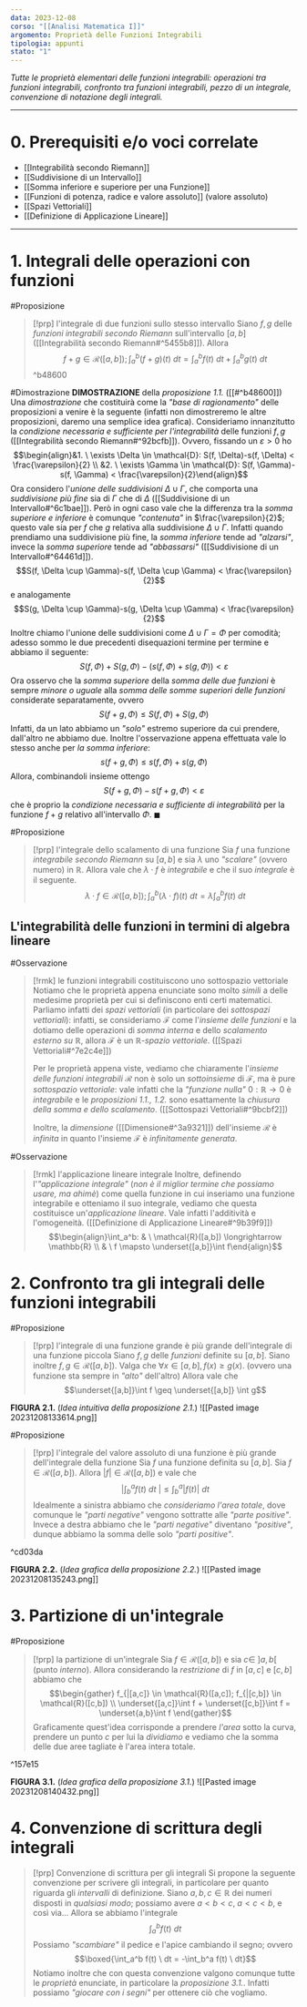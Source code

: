 ```yaml
---
data: 2023-12-08
corso: "[[Analisi Matematica I]]"
argomento: Proprietà delle Funzioni Integrabili
tipologia: appunti
stato: "1"
---
```

*Tutte le proprietà elementari delle funzioni integrabili: operazioni tra funzioni integrabili, confronto tra funzioni integrabili, pezzo di un integrale, convenzione di notazione degli integrali.*
- - -
# 0. Prerequisiti e/o voci correlate
- [[Integrabilità secondo Riemann]]
- [[Suddivisione di un Intervallo]]
- [[Somma inferiore e superiore per una Funzione]]
- [[Funzioni di potenza, radice e valore assoluto]] (valore assoluto)
- [[Spazi Vettoriali]]
- [[Definizione di Applicazione Lineare]]
- - -
# 1. Integrali delle operazioni con funzioni
#Proposizione 
> [!prp] l'integrale di due funzioni sullo stesso intervallo
> Siano $f, g$ delle *funzioni integrabili secondo Riemann* sull'intervallo $[a, b]$ ([[Integrabilità secondo Riemann#^5455b8]]). Allora
> $$f+g \in \mathcal{R}([a,b]); \int_a^b (f+g)(t) \ dt = \int_a^b f(t) \ dt + \int_a^b g(t) \ dt$$
^b48600

#Dimostrazione 
**DIMOSTRAZIONE** della *proposizione 1.1.* ([[#^b48600]])
Una *dimostrazione* che costituirà come la *"base di ragionamento"* delle proposizioni a venire è la seguente (infatti non dimostreremo le altre proposizioni, daremo una semplice idea grafica).
Consideriamo innanzitutto la *condizione necessaria e sufficiente per l'integrabilità* delle funzioni $f, g$ ([[Integrabilità secondo Riemann#^92bcfb]]).
Ovvero, fissando un $\varepsilon >0$ ho
$$\begin{align}&1. \ \exists \Delta \in \mathcal{D}: S(f, \Delta)-s(f, \Delta) < \frac{\varepsilon}{2}  \\ &2. \ \exists \Gamma \in \mathcal{D}: S(f, \Gamma)-s(f, \Gamma) < \frac{\varepsilon}{2}\end{align}$$
Ora considero l'*unione delle suddivisioni* $\Delta \cup \Gamma$, che comporta una *suddivisione più fine* sia di $\Gamma$ che di $\Delta$ ([[Suddivisione di un Intervallo#^6c1bae]]).
Però in ogni caso vale che la differenza tra la *somma superiore e inferiore* è comunque *"contenuta"* in $\frac{\varepsilon}{2}$; questo vale sia per $f$ che $g$ relativa alla suddivisione $\Delta \cup \Gamma$.
Infatti quando prendiamo una suddivisione più fine, la *somma inferiore* tende ad *"alzarsi"*, invece la *somma superiore* tende ad *"abbassarsi"* ([[Suddivisione di un Intervallo#^64461d]]).
$$S(f, \Delta \cup \Gamma)-s(f, \Delta \cup \Gamma) < \frac{\varepsilon}{2}$$
e analogamente
$$S(g, \Delta \cup \Gamma)-s(g, \Delta \cup \Gamma) < \frac{\varepsilon}{2}$$
Inoltre chiamo l'unione delle suddivisioni come $\Delta \cup \Gamma = \Phi$ per comodità; adesso sommo le due precedenti disequazioni termine per termine e abbiamo il seguente:
$$S(f,\Phi)+S(g, \Phi) -(s(f, \Phi)+s(g, \Phi)) < \varepsilon$$
Ora osservo che la *somma superiore* della *somma delle due funzioni* è sempre *minore o uguale* alla *somma delle somme superiori delle funzioni* considerate separatamente, ovvero
$$S(f+g, \Phi) \leq S(f, \Phi) + S(g, \Phi)$$
Infatti, da un lato abbiamo un *"solo"* estremo superiore da cui prendere, dall'altro ne abbiamo due. 
Inoltre l'osservazione appena effettuata vale lo stesso anche per *la somma inferiore*:
$$s(f+g, \Phi) \leq s(f, \Phi)+s(g, \Phi)$$
Allora, combinandoli insieme ottengo
$$S(f+g, \Phi)-s(f+g, \Phi) < \varepsilon$$
che è proprio la *condizione necessaria e sufficiente di integrabilità* per la funzione $f+g$ relativo all'intervallo $\Phi$. $\blacksquare$

#Proposizione 
> [!prp] l'integrale dello scalamento di una funzione
> Sia $f$ una funzione *integrabile secondo Riemann* su $[a,b]$ e sia $\lambda$ uno *"scalare"* (ovvero numero) in $\mathbb{R}$.
> Allora vale che $\lambda \cdot f$ è *integrabile* e che il suo *integrale* è il seguente.
> $$\lambda \cdot f \in \mathcal{R}([a, b]); \int_a^b (\lambda\cdot f)(t)\ dt = \lambda \int_a^b f(t) \ dt$$
## L'integrabilità delle funzioni in termini di algebra lineare
#Osservazione 
> [!rmk] le funzioni integrabili costituiscono uno sottospazio vettoriale
> Notiamo che le proprietà appena enunciate sono molto *simili* a delle medesime proprietà per cui si definiscono enti certi matematici.
> Parliamo infatti dei *spazi vettoriali* (in particolare dei *sottospazi vettoriali*): infatti, se consideriamo $\mathcal{F}$ come l'*insieme delle funzioni* e la dotiamo delle operazioni di *somma interna* e dello *scalamento esterno su* $\mathbb{R}$, allora $\mathcal{F}$ è un $\mathbb{R}$-*spazio vettoriale*. ([[Spazi Vettoriali#^7e2c4e]])
> 
> Per le proprietà appena viste, vediamo che chiaramente l'*insieme delle funzioni integrabili* $\mathcal{R}$ non è solo un *sottoinsieme* di $\mathcal{F}$, ma è pure *sottospazio vettoriale*: vale infatti che la *"funzione nulla"* $0: \mathbb{R} \longrightarrow {0}$ è *integrabile* e le *proposizioni 1.1., 1.2.* sono esattamente la *chiusura della somma e dello scalamento*. ([[Sottospazi Vettoriali#^9bcbf2]])
> 
> Inoltre, la *dimensione* ([[Dimensione#^3a9321]]) dell'insieme $\mathcal{R}$ è *infinita* in quanto l'insieme $\mathcal{F}$ è *infinitamente generata*.

#Osservazione 
> [!rmk] l'applicazione lineare integrale
> Inoltre, definendo l'*"applicazione integrale"* (*non è il miglior termine che possiamo usare, ma ahimè*) come quella funzione in cui inseriamo una funzione integrabile e otteniamo il suo integrale, vediamo che questa costituisce un'*applicazione lineare*. Vale infatti l'additività e l'omogeneità. ([[Definizione di Applicazione Lineare#^9b39f9]])
> $$\begin{align}\int_a^b: & \ \mathcal{R}([a,b]) \longrightarrow \mathbb{R} \\ & \ f \mapsto \underset{[a,b]}\int f\end{align}$$
# 2. Confronto tra gli integrali delle funzioni integrabili
#Proposizione 
> [!prp] l'integrale di una funzione grande è più grande dell'integrale di una funzione piccola
> Siano $f,g$ delle *funzioni* definite su $[a,b]$. Siano inoltre $f, g \in \mathcal{R}([a,b])$. Valga che $\forall x \in [a,b], f(x) \geq g(x)$. (ovvero una funzione sta sempre in *"alto"* dell'altro)
> Allora vale che
> $$\underset{[a,b]}\int f \geq \underset{[a,b]} \int g$$

**FIGURA 2.1.** (*Idea intuitiva della proposizione 2.1.*)
![[Pasted image 20231208133614.png]]

#Proposizione 
> [!prp] l'integrale del valore assoluto di una funzione è più grande dell'integrale della funzione
> Sia $f$ una funzione definita su $[a, b]$. Sia $f \in \mathcal{R}([a, b])$.
> Allora $|f| \in \mathcal{R}([a,b])$ e vale che
> $$\left|\int_b^a f(t) \ dt \ \right| \leq \int_b^a |f(t)| \ dt$$
> Idealmente a sinistra abbiamo che *consideriamo l'area totale*, dove comunque le *"parti negative"* vengono sottratte alle *"parte positive"*. Invece a destra abbiamo che le *"parti negative"* diventano *"positive"*, dunque abbiamo la somma delle solo *"parti positive"*.

^cd03da

**FIGURA 2.2.** (*Idea grafica della proposizione 2.2.*)
![[Pasted image 20231208135243.png]]
# 3. Partizione di un'integrale
#Proposizione 
> [!prp] la partizione di un'integrale
> Sia $f \in \mathcal{R}([a,b])$ e sia $c \in \ ]a,b[$ (punto *interno*).
> Allora considerando la *restrizione* di $f$ in $[a,c]$ e $[c, b]$ abbiamo che
> $$\begin{gather} f_{|[a,c]} \in \mathcal{R}([a,c]); f_{|[c,b]} \in \mathcal{R}([c,b]) \\ \underset{[a,c]}\int f + \underset{[c,b]}\int f = \underset{a,b}\int f \end{gather}$$
> Graficamente quest'idea corrisponde a prendere *l'area* sotto la curva, prendere un punto $c$ per lui la *dividiamo* e vediamo che la somma delle due aree tagliate è l'area intera totale.

^157e15

**FIGURA 3.1.** (*Idea grafica della proposizione 3.1.*)
![[Pasted image 20231208140432.png]]
# 4. Convenzione di scrittura degli integrali
> [!prp] Convenzione di scrittura per gli integrali
> Si propone la seguente convenzione per scrivere gli integrali, in particolare per quanto riguarda gli *intervalli* di definizione.
> Siano $a,b,c \in \mathbb{R}$ dei numeri disposti in *qualsiasi modo*; possiamo avere $a<b<c$, $a<c<b$, e così via...
> Allora se abbiamo l'integrale
> $$\int_a^b f(t) \ dt$$
> Possiamo *"scambiare"* il pedice e l'apice cambiando il segno; ovvero
> $$\boxed{\int_a^b f(t) \ dt = -\int_b^a f(t) \ dt}$$
> Notiamo inoltre che con questa convenzione valgono comunque tutte le *proprietà* enunciate, in particolare la *proposizione 3.1.*. Infatti possiamo *"giocare con i segni"* per ottenere ciò che vogliamo.
